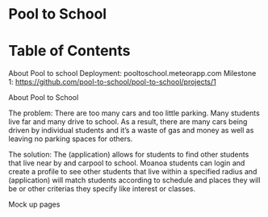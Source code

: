 # Pool to School

# Table of Contents
About Pool to school
Deployment: pooltoschool.meteorapp.com
Milestone 1: https://github.com/pool-to-school/pool-to-school/projects/1

About Pool to School 

The problem: There are too many cars and too little parking. Many students live far and many drive to school. As a result, there are many cars being driven by individual students and it’s a waste of gas and money as well as leaving no parking spaces for others.

The solution: The (application) allows for students to find other students that live near by and carpool to school. Moanoa students can login and create a profile to see other students that live within a specified radius and (application) will match students according to schedule and places they will be or other criterias they specify like interest or classes.

Mock up pages


